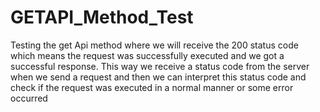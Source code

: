 # GETAPI_Method_Test
Testing the get Api method where we will receive the 200 status code which means the request was successfully executed and we got a successful response. This way we receive a status code from the server when we send a request and then we can interpret this status code and check if the request was executed in a normal manner or some error occurred
